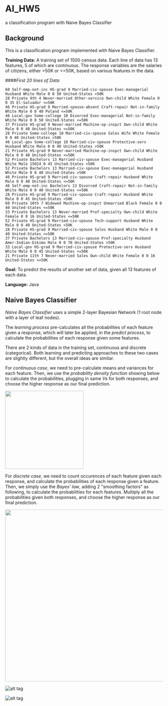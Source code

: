 # AI_HW5
a classification program with Naive Bayes Classifier

## Background
This is a classification program implemented with Naive Bayes Classifier. 

**Training Data:** A training set of 1500 census data. Each line of data has 13 features, 5 of which are continuous. The response variables are the salaries of citizens, either >50K or <=50K, based on various features in the data.

####*First 20 lines of Data*
```
60 Self-emp-not-inc HS-grad 9 Married-civ-spouse Exec-managerial Husband White Male 0 0 50 United-States >50K 
28 Private 9th 4 Never-married Other-service Own-child White Female 0 0 35 El-Salvador <=50K 
46 Private HS-grad 9 Married-spouse-absent Craft-repair Not-in-family White Male 0 0 40 Poland <=50K 
46 Local-gov Some-college 10 Divorced Exec-managerial Not-in-family White Male 0 0 50 United-States <=50K 
37 Private HS-grad 9 Never-married Machine-op-inspct Own-child White Male 0 0 40 United-States <=50K 
28 Private Some-college 10 Married-civ-spouse Sales Wife White Female 0 0 40 United-States >50K 
46 Local-gov Some-college 10 Married-civ-spouse Protective-serv Husband White Male 0 0 40 United-States >50K 
21 Private HS-grad 9 Never-married Machine-op-inspct Own-child White Male 0 0 40 United-States <=50K 
52 Private Bachelors 13 Married-civ-spouse Exec-managerial Husband White Male 15024 0 45 United-States >50K 
52 Private Bachelors 13 Married-civ-spouse Exec-managerial Husband White Male 0 0 40 United-States >50K 
46 Private HS-grad 9 Married-civ-spouse Craft-repair Husband White Male 0 0 40 United-States <=50K 
46 Self-emp-not-inc Bachelors 13 Divorced Craft-repair Not-in-family White Male 0 0 40 United-States <=50K 
28 Private HS-grad 9 Married-civ-spouse Craft-repair Husband White Male 0 0 45 United-States >50K 
60 Private 10th 7 Widowed Machine-op-inspct Unmarried Black Female 0 0 40 United-States <=50K 
33 Private Bachelors 13 Never-married Prof-specialty Own-child White Female 0 0 16 United-States <=50K 
52 Private HS-grad 9 Married-civ-spouse Tech-support Husband White Male 0 0 40 United-States >50K 
28 Private HS-grad 9 Married-civ-spouse Sales Husband White Male 0 0 40 United-States <=50K 
37 Private Bachelors 13 Married-civ-spouse Prof-specialty Husband Amer-Indian-Eskimo Male 0 0 70 United-States >50K 
33 Local-gov HS-grad 9 Married-civ-spouse Protective-serv Husband White Male 0 0 45 United-States <=50K 
21 Private 11th 7 Never-married Sales Own-child White Female 0 0 16 United-States <=50K 
```

**Goal:** To predict the results of another set of data, given all 13 features of each data. 

**Language:** Java

## Naive Bayes Classifier
*Naive Bayes Classifier* uses a simple 2-layer Bayesian Network (1 root node with a layer of leaf nodes). 

The *learning process* pre-calculates all the probabilities of each feature given a response, which will later be applied, in the *predict process*, to calculate the probabilities of each response given some features.

There are 2 kinds of data in the training set, continuous and discrete (categorical). Both learning and predicting approaches to these two cases are slightly different, but the overall ideas are similar. 

For *continuous case*, we need to pre-calculate means and variances for each feature. Then, we use the *probability density function* showing below to calculate the probabilities, plugging in same *Vs* for both responses, and choose the higher response as our final prediction.

<img src="https://raw.githubusercontent.com/ss2cp/AI_HW5/master/results/probability_density_function.png" width="250">

For *discrete case*, we need to count occurences of each feature given each response, and calculate the probabilities of each response given a feature. Then, we simply use the *Bayes' law*, adding 2 "smoothing factors" as following, to calculate the probabilities for each features. Multiply all the probabilities given both responses, and choose the higher response as our final prediction.

<img src="https://raw.githubusercontent.com/ss2cp/AI_HW5/master/results/discrete_function.png" width="550">

![alt tag](https://raw.githubusercontent.com/ss2cp/AI_HW5/master/results/Discrete.png)

![alt tag](https://raw.githubusercontent.com/ss2cp/AI_HW5/master/results/Both.png)
